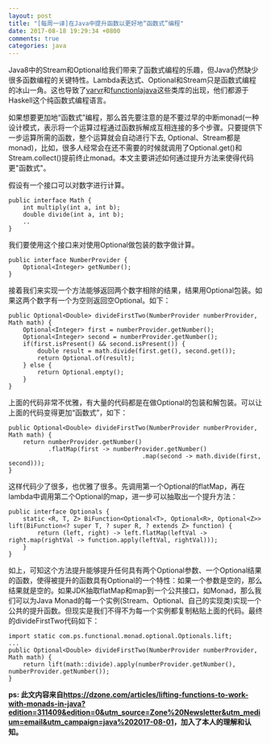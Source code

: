 ```yaml
---
layout: post
title: "[每周一译]在Java中提升函数以更好地“函数式”编程"
date: 2017-08-18 19:29:34 +0800
comments: true
categories: java
---
```


Java8中的Stream和Optional给我们带来了函数式编程的乐趣，但Java仍然缺少很多函数编程的关键特性。Lambda表达式、Optional和Stream只是函数式编程的冰山一角。这也导致了[varvr](https://github.com/vavr-io/vavr)和[functionlajava](https://github.com/functionaljava/functionaljava)这些类库的出现，他们都源于Haskell这个纯函数式编程语言。

如果想要更加地“函数式”编程，那么首先要注意的是不要过早的中断monad(一种设计模式，表示将一个运算过程通过函数拆解成互相连接的多个步骤。只要提供下一步运算所需的函数，整个运算就会自动进行下去, Optional、Stream都是monad)，比如，很多人经常会在还不需要的时候就调用了Optional.get()和Stream.collect()提前终止monad。本文主要讲述如何通过提升方法来使得代码更"函数式"。

<!--more-->

假设有一个接口可以对数字进行计算。

```
public interface Math {
    int multiply(int a, int b);
    double divide(int a, int b);
    ..
}
```

我们要使用这个接口来对使用Optional做包装的数字做计算。

```
public interface NumberProvider {
    Optional<Integer> getNumber();
}
```

接着我们来实现一个方法能够返回两个数字相除的结果，结果用Optional包装。如果这两个数字有一个为空则返回空Optional。如下：

```
public Optional<Double> divideFirstTwo(NumberProvider numberProvider, Math math) {
    Optional<Integer> first = numberProvider.getNumber();
    Optional<Integer> second = numberProvider.getNumber();
    if(first.isPresent() && second.isPresent()) {
        double result = math.divide(first.get(), second.get());
        return Optional.of(result);
    } else {
        return Optional.empty();
    }
}
```

上面的代码非常不优雅，有大量的代码都是在做Optional的包装和解包装。可以让上面的代码变得更加“函数式”，如下：

```
public Optional<Double> divideFirstTwo(NumberProvider numberProvider, Math math) {
    return numberProvider.getNumber()
           .flatMap(first -> numberProvider.getNumber()
                                     .map(second -> math.divide(first, second)));
}
```

这样代码少了很多，也优雅了很多。先调用第一个Optional的flatMap，再在lambda中调用第二个Optional的map，进一步可以抽取出一个提升方法：

```
public interface Optionals {
    static <R, T, Z> BiFunction<Optional<T>, Optional<R>, Optional<Z>> lift(BiFunction<? super T, ? super R, ? extends Z> function) {
        return (left, right) -> left.flatMap(leftVal -> right.map(rightVal -> function.apply(leftVal, rightVal)));
    }
}
```

如上，可知这个方法提升能够提升任何具有两个Optional参数、一个Optional结果的函数，使得被提升的函数具有Optional的一个特性：如果一个参数是空的，那么结果就是空的。如果JDK抽取flatMap和map到一个公共接口，如Monad，那么我们可以为Java Monad的每一个实例(Stream、Optional、自己的实现类)实现一个公共的提升函数。但现实是我们不得不为每一个实例都复制粘贴上面的代码。最终的divideFirstTwo代码如下：

```
import static com.ps.functional.monad.optional.Optionals.lift;
...
public Optional<Double> divideFirstTwo(NumberProvider numberProvider, Math math) {
    return lift(math::divide).apply(numberProvider.getNumber(), numberProvider.getNumber());
}
```

**ps: 此文内容来自<https://dzone.com/articles/lifting-functions-to-work-with-monads-in-java?edition=311409&edition=0&utm_source=Zone%20Newsletter&utm_medium=email&utm_campaign=java%202017-08-01>，加入了本人的理解和认知。**